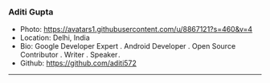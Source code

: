 ### Aditi Gupta
- Photo: https://avatars1.githubusercontent.com/u/8867121?s=460&v=4
- Location: Delhi, India
- Bio: Google Developer Expert . Android Developer . Open Source Contributor . Writer . Speaker . 
- Github: https://github.com/aditi572
***
